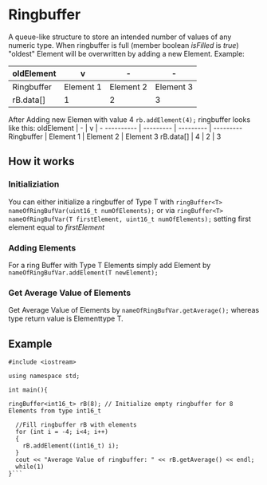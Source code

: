 # Ringbuffer

A queue-like structure to store an intended number of values of any numeric type.
When ringbuffer is full (member boolean *isFilled* is *true*) "oldest" Element will be overwritten by adding a new Element.
Example:


oldElement |    v      |     -     |    -
---------- | --------- | --------- | ---------
Ringbuffer | Element 1 | Element 2 | Element 3 
rB.data[]  |    1      |    2      |     3

After Adding new Elemen with value 4 `rb.addElement(4);` ringbuffer looks like this:
oldElement |     -     |    v      |    -
---------- | --------- | --------- | ---------
Ringbuffer | Element 1 | Element 2 | Element 3 
rB.data[]  |    4      |    2      |     3

## How it works

### Initializiation
You can either initialize a ringbuffer of Type T with `ringBuffer<T> nameOfRingBufVar(uint16_t numOfElements);` or
via `ringBuffer<T> nameOfRingBufVar(T firstElement, uint16_t numOfElements);` setting first element equal to *firstElement*

### Adding Elements
For a ring Buffer with Type T Elements simply add Element by `nameOfRingBufVar.addElement(T newElement);`

### Get Average Value of Elements
Get Average Value of Elements by `nameOfRingBufVar.getAverage();` whereas type return value is Elementtype T.

## Example

```#include "RingBuffer.h	
#include <iostream>

using namespace std;

int main(){
  
ringBuffer<int16_t> rB(8); // Initialize empty ringbuffer for 8 Elements from type int16_t
  
  //Fill ringbuffer rB with elements
  for (int i = -4; i<4; i++)
  {
    rB.addElement((int16_t) i);
  }
  cout << "Average Value of ringbuffer: " << rB.getAverage() << endl;
  while(1)
}```


